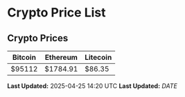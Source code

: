 # Crypto Price List

## Crypto Prices
| Bitcoin | Ethereum | Litecoin |
| ------- | -------- | -------- |
| $95112 | $1784.91 | $86.35 |
**Last Updated:** 2025-04-25 14:20 UTC
**Last Updated:** $DATE$
